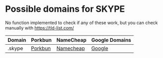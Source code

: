 # Possible domains for SKYPE

No function implemented to check if any of these work, but you can check manually with https://tld-list.com/

| Domain | Porkbun | NameCheap | Google Domains |
|---|---|---|---|
| .skype | [Porkbun](https://porkbun.com/checkout/search?prb=e814663da1&tlds=&idnLanguage=&search=search&q=.skype) | [Namecheap](https://www.namecheap.com/domains/registration/results/?domain=.skype) | [Google](https://domains.google.com/registrar/search?searchTerm=.skype) |
